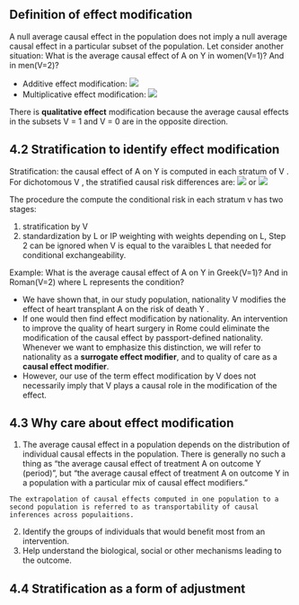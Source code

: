 ## Definition of effect modification
A null average causal effect in the population does not imply a null average causal effect in a particular subset of the population. Let consider another situation: What is the average causal effect of A on Y in women(V=1)? And in men(V=2)?

- Additive effect modification: <img src="https://render.githubusercontent.com/render/math?math=E[Y^{a=1}-Y^{a=0}|V=1] \neq E[Y^{a=1}-Y^{a=0}|V=0]">
- Multiplicative effect modification: <img src="https://render.githubusercontent.com/render/math?math=E[Y^{a=1}|V=1]/E[Y^{a=0}|V=1] \neq E[Y^{a=1}|V=0]/E[Y^{a=0}|V=0]">

There is **qualitative effect** modification because the average causal effects in the subsets  V = 1 and V = 0 are in the opposite direction.


## 4.2 Stratification to identify effect modification
Stratification: the causal effect of A on Y is computed in each stratum of V . For dichotomous V , the stratified causal risk differences are:
<img src="https://render.githubusercontent.com/render/math?math=Pr[Y^{a=1} = 1|V=1] - Pr[Y^{a=0} = 1|V=1]"> or <img src="https://render.githubusercontent.com/render/math?math=Pr[Y^{a=1} = 1|V=0] - Pr[Y^{a=0} = 1|V=0]">

The procedure the compute the conditional risk in each stratum v has two stages: 
  1. stratification by V 
  2. standardization by L or IP weighting with weights depending on L, Step 2 can be ignored when V is equal to the varaibles L that needed for conditional exchangeability.

Example: What is the average causal effect of A on Y in Greek(V=1)? And in Roman(V=2) where L represents the condition? 
- We have shown that, in our study population, nationality V modifies the effect of heart transplant A on the risk of death Y . 
- If one would then find effect modification by nationality. An intervention to improve the quality of heart surgery in Rome could eliminate the modification of the causal effect by passport-defined nationality. Whenever we want to emphasize this distinction, we will refer to nationality as a **surrogate effect modifier**, and to quality of care as a **causal effect modifier**. 
- However, our use of the term effect modification by V does not necessarily imply that V plays a causal role in the modification of the effect.

## 4.3 Why care about effect modification
1. The average causal effect in a population depends on the distribution of individual causal effects in the population. There is generally no such a thing as “the average causal effect of treatment A on outcome Y (period)”, but “the average causal effect of treatment A on outcome Y in a population with a particular mix of causal effect modifiers.”

```
The extrapolation of causal effects computed in one population to a second population is referred to as transportability of causal inferences across populaitions.
```

2. Identify the groups of individuals that would benefit most from an intervention.
3. Help understand the biological, social or other mechanisms leading to the outcome.

## 4.4 Stratification as a form of adjustment
